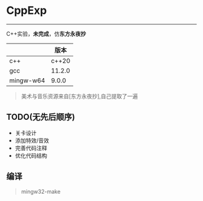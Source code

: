 # CppExp
---
C++实验，**未完成**，仿**东方永夜抄**

|           | 版本   |
| --------- | ------ |
| c++       | c++20  |
| gcc       | 11.2.0 |
| mingw-w64 | 9.0.0  |

> 美术与音乐资源来自[东方永夜抄],自己提取了一遍


## TODO(无先后顺序)
- 关卡设计
- 添加特效/音效
- 完善代码注释
- 优化代码结构

## 编译

> mingw32-make